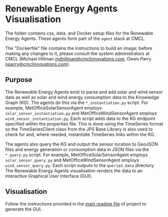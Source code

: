 # Renewable Energy Agents Visualisation

The folder contains css, data, and Docker setup files for the Renewable Energy Agents. These agents form part of the `agent` stack at CMCL.

The "Dockerfile" file contains the instructions to build an image; before making any changes to it, please consult the system administrators at CMCL (Michael Hillman <mdhillman@cmclinnovations.com>, Owen Parry <oparry@cmclinnovations.com>).

## Purpose

The Renewable Energy Agents exist to parse and add solar and wind sensor data as well as solar and wind energy consumption data to the Knowledge Graph (KG). The agents do this via the `*_instantiation.py` script. For example, MetOfficeSolarSensorAgent employs `solar_sensor_instantiation.py` and MetOfficeWindSensorAgent employs `wind_sensor_instantiation.py`. Each script adds data to the KG endpoint specified within the properties file. This is done using the TimeSeries format so the TimeSeriesClient class from the JPS Base Library is also used to check for and, where needed, instantiate TimeSeries links within the KG.

The agents also query the KG and output the sensor location to GeoJSON files and energy generation or consumption data in JSON files via the `*_query.py` script. For example, MetOfficeSolarSensorAgent employs `solar_sensor_query.py` and MetOfficeWindSensorAgent employs `wind_sensor_query.py`. Each script outputs to the `queried_data` directory. The Renewable Energy Agents visualisation renders the data to an interactive Graphical User Interface (GUI).

## Visualisation

Follow the instructions provided in the [main readme file] of project to generate the GUI.

[main readme file]: ../README.md